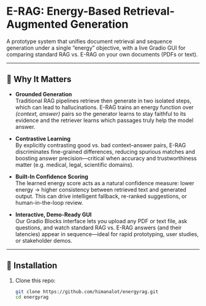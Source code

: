 # E-RAG: Energy-Based Retrieval-Augmented Generation

A prototype system that unifies document retrieval and sequence generation under a single “energy” objective, with a live Gradio GUI for comparing standard RAG vs. E-RAG on your own documents (PDFs or text).

---

## 🚀 Why It Matters

- **Grounded Generation**  
  Traditional RAG pipelines retrieve then generate in two isolated steps, which can lead to hallucinations. E-RAG trains an energy function over *(context, answer)* pairs so the generator learns to stay faithful to its evidence and the retriever learns which passages truly help the model answer.

- **Contrastive Learning**  
  By explicitly contrasting good vs. bad context–answer pairs, E-RAG discriminates fine-grained differences, reducing spurious matches and boosting answer precision—critical when accuracy and trustworthiness matter (e.g. medical, legal, scientific domains).

- **Built-In Confidence Scoring**  
  The learned energy score acts as a natural confidence measure: lower energy → higher consistency between retrieved text and generated output. This can drive intelligent fallback, re-ranked suggestions, or human-in-the-loop review.

- **Interactive, Demo-Ready GUI**  
  Our Gradio Blocks interface lets you upload any PDF or text file, ask questions, and watch standard RAG vs. E-RAG answers (and their latencies) appear in sequence—ideal for rapid prototyping, user studies, or stakeholder demos.

---

## 🔧 Installation

1. Clone this repo:
   ```bash
   git clone https://github.com/himanalot/energyrag.git
   cd energyrag
